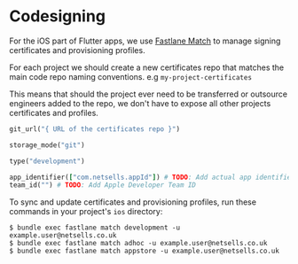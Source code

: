 # Codesigning

For the iOS part of Flutter apps, we use [Fastlane Match](https://docs.fastlane.tools/actions/match/) to manage signing certificates and provisioning profiles.

For each project we should create a new certificates repo that matches the main code repo naming conventions. e.g `my-project-certificates`

This means that should the project ever need to be transferred or outsource engineers added to the repo, we don't have to expose all other projects certificates and profiles.

```ruby
git_url("{ URL of the certificates repo }")

storage_mode("git")

type("development")

app_identifier(["com.netsells.appId"]) # TODO: Add actual app identifier
team_id("") # TODO: Add Apple Developer Team ID
```

To sync and update certificates and provisioning profiles, run these commands in your project's `ios` directory:

```shell
$ bundle exec fastlane match development -u example.user@netsells.co.uk
$ bundle exec fastlane match adhoc -u example.user@netsells.co.uk
$ bundle exec fastlane match appstore -u example.user@netsells.co.uk
```
